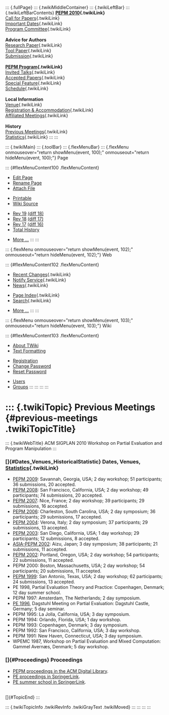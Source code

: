 ::: {.fullPage}
::: {.twikiMiddleContainer}
::: {.twikiLeftBar}
::: {.twikiLeftBarContents}
**[PEPM 2010](WebHome){.twikiLink}**\
[Call for Papers](CallForPapers){.twikiLink}\
[Important Dates](ImportantDates){.twikiLink}\
[Program Committee](ProgramCommittee){.twikiLink}\
\
**Advice for Authors**\
[Research Paper](ResearchPaperAdvice){.twikiLink}\
[Tool Paper](ToolPaperAdvice){.twikiLink}\
[Submission](PaperSubmission){.twikiLink}\
\
**[PEPM Program](Program){.twikiLink}**\
[Invited Talks](InvitedTalks){.twikiLink}\
[Accepted Papers](AcceptedPapers){.twikiLink}\
[Special Feature](SpecialFeature){.twikiLink}\
[Schedule](Program){.twikiLink}\
\
**Local Information**\
[Venue](WorkshopVenue){.twikiLink}\
[Registration & Accommodation](RegistrationAndAccomodation){.twikiLink}\
[Affiliated Meetings](AffiliatedMeetings){.twikiLink}\
\
**History**\
[Previous Meetings](PreviousMeetings){.twikiLink}\
[Statistics](HistoricalStatistics){.twikiLink}
:::
:::

::: {.twikiMain}
::: {.toolBar}
::: {.flexMenuBar}
::: {.flexMenu onmouseover="return showMenu(event, 100);" onmouseout="return hideMenu(event, 100);"}
Page

::: {#flexMenuContent100 .flexMenuContent}
-   [Edit
    Page](http://www.program-transformation.org/edit/PEPM10/PreviousMeetings?t=1536827661)
-   [Rename
    Page](http://www.program-transformation.org/rename/PEPM10/PreviousMeetings)
-   [Attach
    File](http://www.program-transformation.org/attach/PEPM10/PreviousMeetings)

<!-- -->

-   [Printable](http://www.program-transformation.org/view/PEPM10/PreviousMeetings?skin=print.pattern)
-   [Wiki
    Source](http://www.program-transformation.org/view/PEPM10/PreviousMeetings?skin=text&raw=on&contenttype=text/plain)

<!-- -->

-   [Rev
    19](http://www.program-transformation.org/view/PEPM10/PreviousMeetings?rev=1.19)
    [(diff 18)](http://www.program-transformation.org/rdiff/PEPM10/PreviousMeetings?rev1=1.19&rev2=1.18)
-   [Rev
    18](http://www.program-transformation.org/view/PEPM10/PreviousMeetings?rev=1.18)
    [(diff 17)](http://www.program-transformation.org/rdiff/PEPM10/PreviousMeetings?rev1=1.18&rev2=1.17)
-   [Rev
    17](http://www.program-transformation.org/view/PEPM10/PreviousMeetings?rev=1.17)
    [(diff 16)](http://www.program-transformation.org/rdiff/PEPM10/PreviousMeetings?rev1=1.17&rev2=1.16)
-   [Total
    History](http://www.program-transformation.org/rdiff/PEPM10/PreviousMeetings)

<!-- -->

-   [More
    \...](http://www.program-transformation.org/oops/PEPM10/PreviousMeetings?template=oopsmore&param1=1.19&param2=1.19)
:::
:::

::: {.flexMenu onmouseover="return showMenu(event, 102);" onmouseout="return hideMenu(event, 102);"}
Web

::: {#flexMenuContent102 .flexMenuContent}
-   [Recent Changes](WebChanges){.twikiLink}
-   [Notify Service](WebNotify){.twikiLink}
-   [News](WebNews){.twikiLink}

<!-- -->

-   [Page Index](WebIndex){.twikiLink}
-   [Search](WebSearch){.twikiLink}

<!-- -->

-   [More
    \...](http://www.program-transformation.org/oops/PEPM10/PreviousMeetings?template=oopsmore&param1=1.19&param2=1.19)
:::
:::

::: {.flexMenu onmouseover="return showMenu(event, 103);" onmouseout="return hideMenu(event, 103);"}
Wiki

::: {#flexMenuContent103 .flexMenuContent}
-   [About
    TWiki](http://www.program-transformation.org/view/TWiki/WebHome)
-   [Text
    Formatting](http://www.program-transformation.org/view/TWiki/TextFormattingRules)

<!-- -->

-   [Registration](http://www.program-transformation.org/view/TWiki/TWikiRegistration)
-   [Change
    Password](http://www.program-transformation.org/view/TWiki/ChangePassword)
-   [Reset
    Password](http://www.program-transformation.org/view/TWiki/ResetPassword)

<!-- -->

-   [Users](http://www.program-transformation.org/view/Main/TWikiUsers)
-   [Groups](http://www.program-transformation.org/view/Main/TWikiGroups)
:::
:::
:::
:::

::: {.twikiTopic}
Previous Meetings {#previous-meetings .twikiTopicTitle}
=================

::: {.twikiWebTitle}
ACM SIGPLAN 2010 Workshop on Partial Evaluation and Program Manipulation
:::

### []{#Dates_Venues_HistoricalStatistic} Dates, Venues, [Statistics](HistoricalStatistics){.twikiLink}

-   [PEPM 2009](http://clip.dia.fi.upm.es/Conferences/PEPM09/):
    Savannah, Georgia, USA; 2 day workshop; 51 participants; 36
    submissions, 20 accepted.
-   [PEPM 2008](http://www.program-transformation.org/PEPM08): San
    Francisco, California, USA; 2 day workshop; 49 participants; 74
    submissions, 20 accepted.
-   [PEPM 2007](http://www.program-transformation.org/PEPM07): Nice,
    France; 2 day workshop; 39 participants; 29 submissions, 16
    accepted.
-   [PEPM 2006](http://www.cis.ksu.edu/santos/pepm06/): Charleston,
    South Carolina, USA; 2 day symposium; 36 participants; 29
    submissions, 17 accepted.
-   [PEPM 2004](http://profs.sci.univr.it/~pepm04/): Verona, Italy; 2
    day symposium; 37 participants; 29 submissions, 13 accepted.
-   [PEPM 2003](http://www.ecs.soton.ac.uk/~mal/PEPM03/): San Diego,
    California, USA; 1 day workshop; 29 participants; 12 submissions, 8
    accepted.
-   [ASIA-PEPM
    2002](http://www.ipl.t.u-tokyo.ac.jp/FLOPS2002/CFP/index.html):
    Aizu, Japan; 3 day symposium; 38 participants; 21 submissions, 11
    accepted.
-   [PEPM
    2002](http://www.informatik.uni-freiburg.de/~thiemann/pepm02/):
    Portland, Oregon, USA; 2 day workshop; 54 participants; 22
    submissions, 11 accepted.
-   PEPM 2000: Boston, Massachusetts, USA; 2 day workshop; 54
    participants; 20 submissions, 11 accepted.
-   [PEPM 1999](http://www.daimi.au.dk/~pepm99/): San Antonio, Texas,
    USA; 2 day workshop; 62 participants; 24 submissions, 13 accepted.
-   PE 1998, Partial Evaluation Theory and Practice: Copenhagen,
    Denmark; 12 day summer school.
-   PEPM 1997: Amsterdam, The Netherlands; 2 day symposium.
-   [PE
    1996](http://www.dagstuhl.de/en/program/calendar/semhp/?semnr=199607),
    Dagstuhl Meeting on Partial Evaluation: Dagstuhl Castle, Germany; 5
    day seminar.
-   PEPM 1995: La Jolla, California, USA; 3 day symposium.
-   PEPM 1994: Orlando, Florida, USA; 1 day workshop.
-   PEPM 1993: Copenhagen, Denmark; 3 day symposium.
-   PEPM 1992: San Francisco, California, USA; 3 day workshop.
-   PEPM 1991: New Haven, Connecticut, USA; 3 day symposium.
-   WPEMC 1987, Workshop on Partial Evaluation and Mixed Computation:
    Gammel Avernæs, Denmark; 5 day workshop.

### []{#Proceedings} Proceedings

-   [PEPM proceedings in the ACM Digital
    Library](http://portal.acm.org/browse_dl.cfm?coll=portal&dl=ACM&idx=SERIES521&linked=1&part=series).
-   [PE proceedings in
    SpringerLink](http://dx.doi.org/10.1007/3-540-61580-6).
-   [PE summer school in
    SpringerLink](http://dx.doi.org/10.1007/3-540-47018-2).

\
[]{#TopicEnd}
:::

::: {.twikiTopicInfo .twikiRevInfo .twikiGrayText .twikiMoved}
:::
:::
:::
:::

